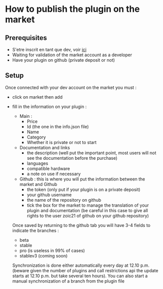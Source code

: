 # How to publish the plugin on the market

## Prerequisites

- S'etre inscrit en tant que dev, voir [ici](https://www.jeedom.com/site/fr/dev.html)
- Waiting for validation of the market account as a developer
- Have your plugin on github (private deposit or not)

## Setup

Once connected with your dev account on the market you must : 

- click on market then add
- fill in the information on your plugin : 
  - Main : 
    - Price
    - Id (the one in the info.json file)
    - Name
    - Category
    - Whether it is private or not to start
  - Documentation and links
    - the description (well put the important point, most users will not see the documentation before the purchase)
    - languages
    - compatible hardware
    - a note on use if necessary
  - Github : this is where you will put the information between the market and Github
    - the token (only put if your plugin is on a private deposit)
    - your github username
    - the name of the repository on github
    - tick the box for the market to manage the translation of your plugin and documentation (be careful in this case to give all rights to the user zoic21 of github on your github repository)
    
   Once saved by returning to the github tab you will have 3-4 fields to indicate the branches : 
   
   - beta
   - stable
   - pro (is useless in 99% of cases)
   - stablev3 (coming soon)
   
   Synchronization is done either automatically every day at 12.10 p.m. (beware given the number of plugins and call restrictions api the update starts at 12.10 p.m. but take several ten hours). You can also start a manual synchronization of a branch from the plugin file
